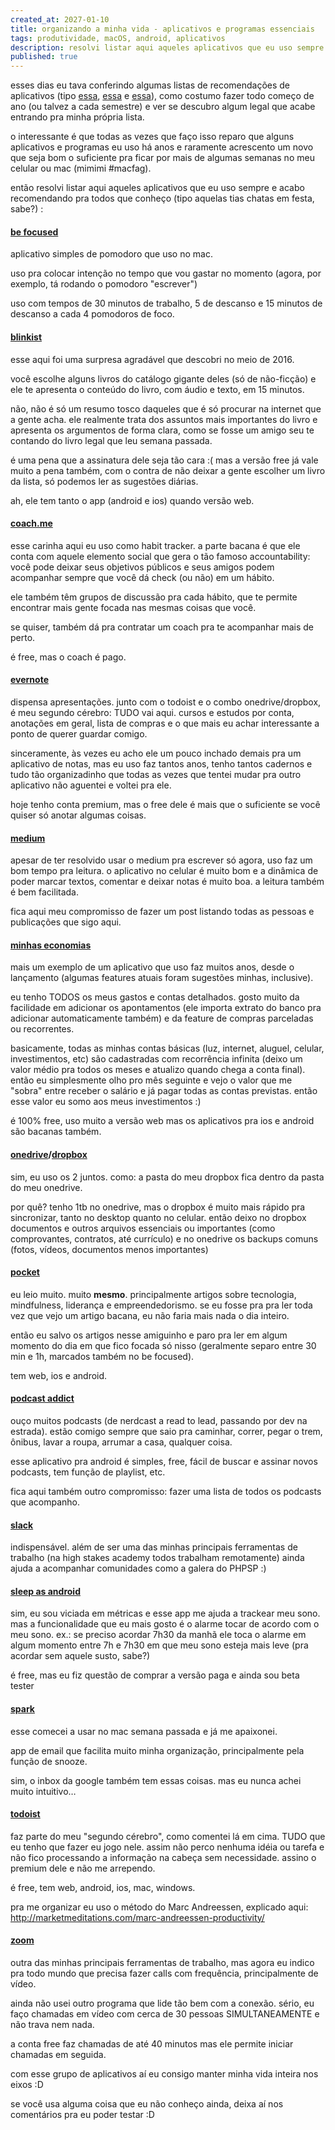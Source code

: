 ```yaml
---
created_at: 2027-01-10
title: organizando a minha vida - aplicativos e programas essenciais
tags: produtividade, macOS, android, aplicativos
description: resolvi listar aqui aqueles aplicativos que eu uso sempre e acabo recomendando pra todos que conheço (tipo aquelas tias chatas em festa, sabe?)
published: true
---
```

esses dias eu tava conferindo algumas listas de recomendações de aplicativos (tipo [essa](https://medium.com/@eminetto/aplicativos-indispens%C3%A1veis-em-2016-c3b71c058752), [essa](https://medium.com/@zenorocha/my-top-apps-for-2017-62473cf873a4) e [essa](http://www.techradar.com/news/phone-and-communications/mobile-phones/top-210-best-android-apps-2013-693696)), como costumo fazer todo começo de ano (ou talvez a cada semestre) e ver se descubro algum legal que acabe entrando pra minha própria lista.

o interessante é que todas as vezes que faço isso reparo que alguns aplicativos e programas eu uso há anos e raramente acrescento um novo que seja bom o suficiente pra ficar por mais de algumas semanas no meu celular ou mac (mimimi #macfag).

então resolvi listar aqui aqueles aplicativos que eu uso sempre e acabo recomendando pra todos que conheço (tipo aquelas tias chatas em festa, sabe?) :
<h4><a href="https://xwavesoft.com/be-focused-pro-for-iphone-ipad-mac-os-x.html" target="_blank">be focused</a></h4>

aplicativo simples de pomodoro que uso no mac.

uso pra colocar intenção no tempo que vou gastar no momento (agora, por exemplo, tá rodando o pomodoro "escrever")

uso com tempos de 30 minutos de trabalho, 5 de descanso e 15 minutos de descanso a cada 4 pomodoros de foco.
<h4><a href="http://www.blinkist.com/" target="_blank">blinkist</a></h4>

esse aqui foi uma surpresa agradável que descobri no meio de 2016.

você escolhe alguns livros do catálogo gigante deles (só de não-ficção) e ele te apresenta o conteúdo do livro, com áudio e texto, em 15 minutos.

não, não é só um resumo tosco daqueles que é só procurar na internet que a gente acha. ele realmente trata dos assuntos mais importantes do livro e apresenta os argumentos de forma clara, como se fosse um amigo seu te contando do livro legal que leu semana passada.

é uma pena que a assinatura dele seja tão cara :( mas a versão free já vale muito a pena também, com o contra de não deixar a gente escolher um livro da lista, só podemos ler as sugestões diárias.

ah, ele tem tanto o app (android e ios) quando versão web.
<h4><a href="https://www.coach.me/" target="_blank">coach.me</a></h4>

esse carinha aqui eu uso como habit tracker. a parte bacana é que ele conta com aquele elemento social que gera o tão famoso accountability: você pode deixar seus objetivos públicos e seus amigos podem acompanhar sempre que você dá check (ou não) em um hábito.

ele também têm grupos de discussão pra cada hábito, que te permite encontrar mais gente focada nas mesmas coisas que você.

se quiser, também dá pra contratar um coach pra te acompanhar mais de perto.

é free, mas o coach é pago.
<h4><a href="https://evernote.com/" target="_blank">evernote</a></h4>

dispensa apresentações. junto com o todoist e o combo onedrive/dropbox, é meu segundo cérebro: TUDO vai aqui. cursos e estudos por conta, anotações em geral, lista de compras e o que mais eu achar interessante a ponto de querer guardar comigo.

sinceramente, às vezes eu acho ele um pouco inchado demais pra um aplicativo de notas, mas eu uso faz tantos anos, tenho tantos cadernos e tudo tão organizadinho que todas as vezes que tentei mudar pra outro aplicativo não aguentei e voltei pra ele.

hoje tenho conta premium, mas o free dele é mais que o suficiente se você quiser só anotar algumas coisas.
<h4><a href="https://medium.com/" target="_blank">medium</a></h4>

apesar de ter resolvido usar o medium pra escrever só agora, uso faz um bom tempo pra leitura. o aplicativo no celular é muito bom e a dinâmica de poder marcar textos, comentar e deixar notas é muito boa. a leitura também é bem facilitada.

fica aqui meu compromisso de fazer um post listando todas as pessoas e publicações que sigo aqui.
<h4><a href="http://minhaseconomias.com.br/" target="_blank">minhas economias</a></h4>

mais um exemplo de um aplicativo que uso faz muitos anos, desde o lançamento (algumas features atuais foram sugestões minhas, inclusive).

eu tenho TODOS os meus gastos e contas detalhados. gosto muito da facilidade em adicionar os apontamentos (ele importa extrato do banco pra adicionar automaticamente também) e da feature de compras parceladas ou recorrentes.

basicamente, todas as minhas contas básicas (luz, internet, aluguel, celular, investimentos, etc) são cadastradas com recorrência infinita (deixo um valor médio pra todos os meses e atualizo quando chega a conta final). então eu simplesmente olho pro mês seguinte e vejo o valor que me "sobra" entre receber o salário e já pagar todas as contas previstas. então esse valor eu somo aos meus investimentos :)

é 100% free, uso muito a versão web mas os aplicativos pra ios e android são bacanas também.
<h4><a href="https://onedrive.live.com/" target="_blank">onedrive</a>/<a href="https://www.dropbox.com/" target="_blank">dropbox</a></h4>

sim, eu uso os 2 juntos. como: a pasta do meu dropbox fica dentro da pasta do meu onedrive.

por quê? tenho 1tb no onedrive, mas o dropbox é muito mais rápido pra sincronizar, tanto no desktop quanto no celular. então deixo no dropbox documentos e outros arquivos essenciais ou importantes (como comprovantes, contratos, até currículo) e no onedrive os backups comuns (fotos, vídeos, documentos menos importantes)
<h4><a href="https://getpocket.com/" target="_blank">pocket</a></h4>

eu leio muito. muito <b>mesmo</b>. principalmente artigos sobre tecnologia, mindfulness, liderança e empreendedorismo. se eu fosse pra pra ler toda vez que vejo um artigo bacana, eu não faria mais nada o dia inteiro.

então eu salvo os artigos nesse amiguinho e paro pra ler em algum momento do dia em que fico focada só nisso (geralmente separo entre 30 min e 1h, marcados também no be focused).

tem web, ios e android.
<h4><a href="https://play.google.com/store/apps/details?id=com.bambuna.podcastaddict" target="_blank">podcast addict</a></h4>

ouço muitos podcasts (de nerdcast a read to lead, passando por dev na estrada). estão comigo sempre que saio pra caminhar, correr, pegar o trem, ônibus, lavar a roupa, arrumar a casa, qualquer coisa.

esse aplicativo pra android é simples, free, fácil de buscar e assinar novos podcasts, tem função de playlist, etc.

fica aqui também outro compromisso: fazer uma lista de todos os podcasts que acompanho.
<h4><a href="https://slack.com/" target="_blank">slack</a></h4>

indispensável. além de ser uma das minhas principais ferramentas de trabalho (na high stakes academy todos trabalham remotamente) ainda ajuda a acompanhar comunidades como a galera do PHPSP :)
<h4><a href="https://play.google.com/store/apps/details?id=com.urbandroid.sleep" target="_blank">sleep as android</a></h4>

sim, eu sou viciada em métricas e esse app me ajuda a trackear meu sono. mas a funcionalidade que eu mais gosto é o alarme tocar de acordo com o meu sono. ex.: se preciso acordar 7h30 da manhã ele toca o alarme em algum momento entre 7h e 7h30 em que meu sono esteja mais leve (pra acordar sem aquele susto, sabe?)

é free, mas eu fiz questão de comprar a versão paga e ainda sou beta tester
<h4><a href="https://sparkmailapp.com/pt" target="_blank">spark</a></h4>

esse comecei a usar no mac semana passada e já me apaixonei.

app de email que facilita muito minha organização, principalmente pela função de snooze.

sim, o inbox da google também tem essas coisas. mas eu nunca achei muito intuitivo…
<h4><a href="https://ptbr.todoist.com/" target="_blank">todoist</a></h4>

faz parte do meu "segundo cérebro", como comentei lá em cima. TUDO que eu tenho que fazer eu jogo nele. assim não perco nenhuma idéia ou tarefa e não fico processando a informação na cabeça sem necessidade. assino o premium dele e não me arrependo.

é free, tem web, android, ios, mac, windows.

pra me organizar eu uso o método do Marc Andreessen, explicado aqui: http://marketmeditations.com/marc-andreessen-productivity/
<h4><a href="https://zoom.us/" target="_blank">zoom</a></h4>

outra das minhas principais ferramentas de trabalho, mas agora eu indico pra todo mundo que precisa fazer calls com frequência, principalmente de vídeo.

ainda não usei outro programa que lide tão bem com a conexão. sério, eu faço chamadas em vídeo com cerca de 30 pessoas SIMULTANEAMENTE e não trava nem nada.

a conta free faz chamadas de até 40 minutos mas ele permite iniciar chamadas em seguida.

com esse grupo de aplicativos aí eu consigo manter minha vida inteira nos eixos :D

se você usa alguma coisa que eu não conheço ainda, deixa aí nos comentários pra eu poder testar :D